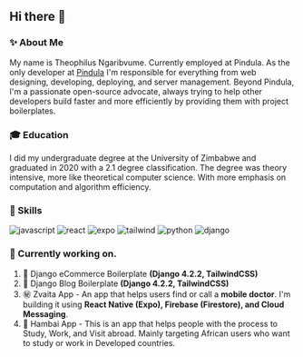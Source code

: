## Hi there 👋

### ✨ About Me
My name is Theophilus Ngaribvume. Currently employed at Pindula. As the only developer at [Pindula](https://www.pindula.co.zw/) I'm responsible for everything from web designing, developing, deploying, and server management. Beyond Pindula, I'm a passionate open-source advocate, always trying to help other developers build faster and more efficiently by providing them with project boilerplates.

### :mortar_board: Education
I did my undergraduate degree at the University of Zimbabwe and graduated in 2020 with a 2.1 degree classification. The degree was theory intensive, more like theoretical computer science. With more emphasis on computation and algorithm efficiency.

### :hammer: Skills
![javascript](https://img.shields.io/badge/Javascript-000000?style=for-the-badge&logo=Javascript&logoColor=white) ![react](https://img.shields.io/badge/React-000000?style=for-the-badge&logo=React&logoColor=white) ![expo](https://img.shields.io/badge/Expo-000000?style=for-the-badge&logo=Expo&logoColor=white) ![tailwind](https://img.shields.io/badge/Tailwind-000000?style=for-the-badge&logo=Tailwind&logoColor=white)  ![python](https://img.shields.io/badge/Python-000000?style=for-the-badge&logo=Python&logoColor=white) ![django](https://img.shields.io/badge/Django-000000?style=for-the-badge&logo=Django&logoColor=white) 

### :rocket: Currently working on.
1. :baggage_claim: Django eCommerce Boilerplate **(Django 4.2.2, TailwindCSS)**
2. :information_desk_person: Django Blog Boilerplate **(Django 4.2.2, TailwindCSS)**
3. :secret: Zvaita App - An app that helps users find or call a **mobile doctor**. I'm building it using **React Native (Expo), Firebase (Firestore), and Cloud Messaging**.
4. :passport_control: Hambai App - This is an app that helps people with the process to Study, Work, and Visit abroad. Mainly targeting African users who want to study or work in Developed countries.


<!--
**theonga/theonga** is a ✨ _special_ ✨ repository because its `README.md` (this file) appears on your GitHub profile.

Here are some ideas to get you started:

- 🔭 I’m currently working on ...
- 🌱 I’m currently learning ...
- 👯 I’m looking to collaborate on ...
- 🤔 I’m looking for help with ...
- 💬 Ask me about ...
- 📫 How to reach me: ...
- 😄 Pronouns: ...
- ⚡ Fun fact: ...
-->
